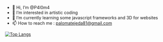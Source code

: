 - 👋 Hi, I’m @P4l0m4
- 👀 I’m interested in artistic coding
- 🌱 I’m currently learning some javascript frameworks and 3D for websites
- 📫 How to reach me : palomatejeda81@gmail.com


<!---
P4l0m4/P4l0m4 is a ✨ special ✨ repository because its `README.md` (this file) appears on your GitHub profile.
You can click the Preview link to take a look at your changes.
--->

[![Top Langs](https://github-readme-stats-git-masterrstaa-rickstaa.vercel.app/api/top-langs/?username=P4l0m4)](https://github.com/P4l0m4/github-readme-stats)
